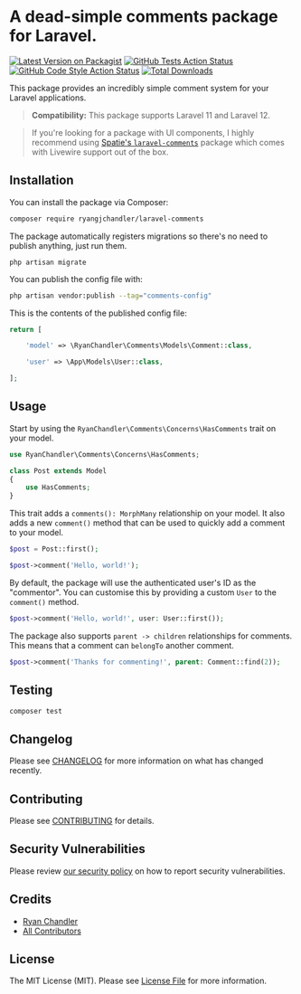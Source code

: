 # A dead-simple comments package for Laravel.

[![Latest Version on Packagist](https://img.shields.io/packagist/v/ryangjchandler/laravel-comments.svg?style=flat-square)](https://packagist.org/packages/ryangjchandler/laravel-comments)
[![GitHub Tests Action Status](https://img.shields.io/github/workflow/status/ryangjchandler/laravel-comments/run-tests?label=tests)](https://github.com/ryangjchandler/laravel-comments/actions?query=workflow%3Arun-tests+branch%3Amain)
[![GitHub Code Style Action Status](https://img.shields.io/github/workflow/status/ryangjchandler/laravel-comments/Check%20&%20fix%20styling?label=code%20style)](https://github.com/ryangjchandler/laravel-comments/actions?query=workflow%3A"Check+%26+fix+styling"+branch%3Amain)
[![Total Downloads](https://img.shields.io/packagist/dt/ryangjchandler/laravel-comments.svg?style=flat-square)](https://packagist.org/packages/ryangjchandler/laravel-comments)

This package provides an incredibly simple comment system for your Laravel applications.

> **Compatibility:** This package supports Laravel 11 and Laravel 12.

> If you're looking for a package with UI components, I highly recommend using [Spatie's `laravel-comments`](https://laravel-comments.com/) package which comes with Livewire support out of the box.

## Installation

You can install the package via Composer:

```bash
composer require ryangjchandler/laravel-comments
```

The package automatically registers migrations so there's no need to publish anything, just run them.

```
php artisan migrate
```

You can publish the config file with:

```bash
php artisan vendor:publish --tag="comments-config"
```

This is the contents of the published config file:

```php
return [

    'model' => \RyanChandler\Comments\Models\Comment::class,

    'user' => \App\Models\User::class,

];
```

## Usage

Start by using the `RyanChandler\Comments\Concerns\HasComments` trait on your model.

```php
use RyanChandler\Comments\Concerns\HasComments;

class Post extends Model
{
    use HasComments;
}
```

This trait adds a `comments(): MorphMany` relationship on your model. It also adds a new `comment()` method that can be used to quickly add a comment to your model.

```php
$post = Post::first();

$post->comment('Hello, world!');
```

By default, the package will use the authenticated user's ID as the "commentor". You can customise this by providing a custom `User` to the `comment()` method.

```php
$post->comment('Hello, world!', user: User::first());
```

The package also supports `parent -> children` relationships for comments. This means that a comment can `belongTo` another comment.

```php
$post->comment('Thanks for commenting!', parent: Comment::find(2));
```

## Testing

```bash
composer test
```

## Changelog

Please see [CHANGELOG](CHANGELOG.md) for more information on what has changed recently.

## Contributing

Please see [CONTRIBUTING](https://github.com/spatie/.github/blob/main/CONTRIBUTING.md) for details.

## Security Vulnerabilities

Please review [our security policy](../../security/policy) on how to report security vulnerabilities.

## Credits

- [Ryan Chandler](https://github.com/ryangjchandler)
- [All Contributors](../../contributors)

## License

The MIT License (MIT). Please see [License File](LICENSE.md) for more information.
